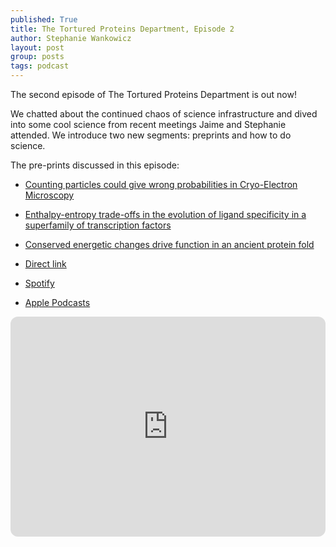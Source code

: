 ```yaml
---
published: True
title: The Tortured Proteins Department, Episode 2
author: Stephanie Wankowicz
layout: post
group: posts
tags: podcast
---
```


The second episode of The Tortured Proteins Department is out now!

We chatted about the continued chaos of science infrastructure and dived into some cool science from recent meetings Jaime and Stephanie attended. We introduce two new segments: preprints and how to do science.


The pre-prints discussed in this episode:

- [Counting particles could give wrong probabilities in Cryo-Electron Microscopy](https://www.biorxiv.org/content/10.1101/2025.03.27.644168v1)
- [Enthalpy-entropy trade-offs in the evolution of ligand specificity in a superfamily of transcription factors](https://www.biorxiv.org/content/10.1101/2025.03.23.644840v1)
- [Conserved energetic changes drive function in an ancient protein fold](https://www.biorxiv.org/content/10.1101/2025.04.02.646877v1)

- [Direct link](http://cdn.fraserlab.com/audio/TTPD_2.mp3)
- [Spotify](https://open.spotify.com/episode/1RaRmzbj41I6XpPTSUlAiC?si=cb6242b989e7436f)
- [Apple Podcasts](https://podcasts.apple.com/us/podcast/episode-2-cool-science-among-continued-uncertainty/id1802420696?i=1000703611072)

<iframe style="border-radius:12px" src="https://open.spotify.com/embed/episode/1RaRmzbj41I6XpPTSUlAiC?utm_source=generator" width="100%" height="352" frameBorder="0" allowfullscreen="" allow="autoplay; clipboard-write; encrypted-media; fullscreen; picture-in-picture" loading="lazy"></iframe>
